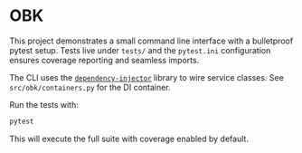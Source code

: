 # OBK

This project demonstrates a small command line interface with a bulletproof
pytest setup.  Tests live under `tests/` and the `pytest.ini` configuration
ensures coverage reporting and seamless imports.

The CLI uses the [`dependency-injector`](https://pypi.org/project/dependency-injector/) library
to wire service classes. See `src/obk/containers.py` for the DI container.

Run the tests with:

```bash
pytest
```

This will execute the full suite with coverage enabled by default.


